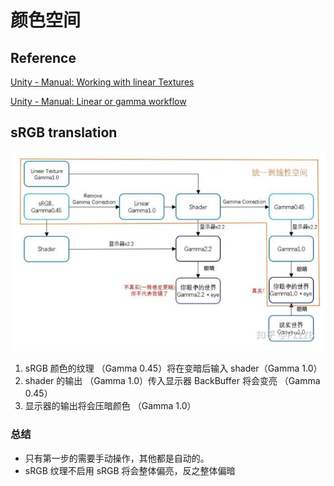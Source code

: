 # 颜色空间

## Reference

[Unity - Manual: Working with linear Textures](https://docs.unity3d.com/Manual/LinearRendering-LinearTextures.html)

[Unity - Manual: Linear or gamma workflow](https://docs.unity3d.com/Manual/LinearRendering-LinearOrGammaWorkflow.html)

## sRGB  translation

![colorspace-translate](../../../../../.gitbook/assets/colorspace-translate.jpg)

1. sRGB 颜色的纹理 （Gamma 0.45）将在变暗后输入 shader（Gamma 1.0）
2. shader 的输出 （Gamma 1.0）传入显示器 BackBuffer 将会变亮 （Gamma 0.45）
3. 显示器的输出将会压暗颜色 （Gamma 1.0）

### 总结

- 只有第一步的需要手动操作，其他都是自动的。
- sRGB 纹理不启用 sRGB 将会整体偏亮，反之整体偏暗